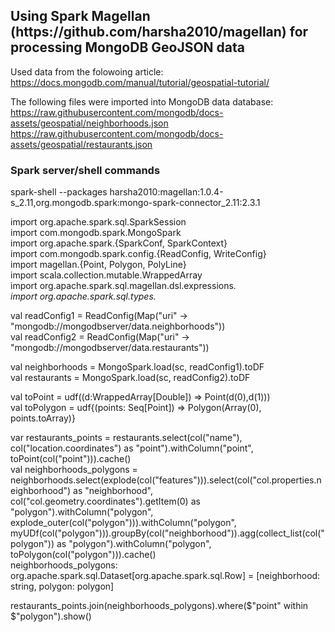<h2>Using Spark Magellan (https://github.com/harsha2010/magellan) for processing MongoDB GeoJSON data</h2>

Used data from the folowoing article:<br/>
https://docs.mongodb.com/manual/tutorial/geospatial-tutorial/<br/>

The following files were imported into MongoDB data database:<br/>
https://raw.githubusercontent.com/mongodb/docs-assets/geospatial/neighborhoods.json<br/>
https://raw.githubusercontent.com/mongodb/docs-assets/geospatial/restaurants.json<br/>

<h3>Spark server/shell commands</h3>

spark-shell --packages harsha2010:magellan:1.0.4-s_2.11,org.mongodb.spark:mongo-spark-connector_2.11:2.3.1<br/>

import org.apache.spark.sql.SparkSession<br/>
import com.mongodb.spark.MongoSpark<br/>
import org.apache.spark.{SparkConf, SparkContext}<br/>
import com.mongodb.spark.config.{ReadConfig, WriteConfig}<br/>
import magellan.{Point, Polygon, PolyLine}<br/>
import scala.collection.mutable.WrappedArray<br/>
import org.apache.spark.sql.magellan.dsl.expressions._<br/>
import org.apache.spark.sql.types._<br/>

val readConfig1 = ReadConfig(Map("uri" -> "mongodb://mongodbserver/data.neighborhoods"))<br/>
val readConfig2 = ReadConfig(Map("uri" -> "mongodb://mongodbserver/data.restaurants"))<br/>

val neighborhoods = MongoSpark.load(sc, readConfig1).toDF<br/>
val restaurants = MongoSpark.load(sc, readConfig2).toDF<br/>

val toPoint = udf((d:WrappedArray[Double]) => Point(d(0),d(1)))<br/>
val toPolygon = udf{(points: Seq[Point]) => Polygon(Array(0), points.toArray)}<br/>

var restaurants_points = restaurants.select(col("name"), col("location.coordinates") as "point").withColumn("point", toPoint(col("point"))).cache()<br/>
val neighborhoods_polygons = neighborhoods.select(explode(col("features"))).select(col("col.properties.neighborhood") as "neighborhood", col("col.geometry.coordinates").getItem(0) as "polygon").withColumn("polygon", explode_outer(col("polygon"))).withColumn("polygon", myUDf(col("polygon"))).groupBy(col("neighborhood")).agg(collect_list(col("polygon")) as "polygon").withColumn("polygon", toPolygon(col("polygon"))).cache()<br/>
neighborhoods_polygons: org.apache.spark.sql.Dataset[org.apache.spark.sql.Row] = [neighborhood: string, polygon: polygon]<br/>

restaurants_points.join(neighborhoods_polygons).where($"point" within $"polygon").show()
